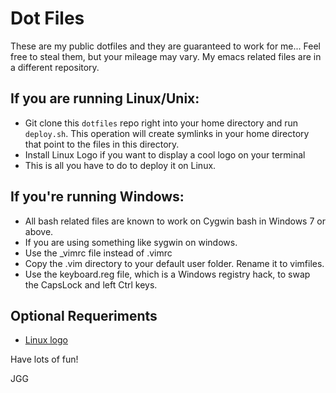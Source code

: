 # Dot Files

These are my public dotfiles and they are guaranteed to work for me... Feel free
to steal them, but your mileage may vary. My emacs related files are in a
different repository.

## If you are running Linux/Unix:

- Git clone this `dotfiles` repo right into your home directory and run
  `deploy.sh`. This operation will create symlinks in your home directory that
  point to the files in this directory.
- Install Linux Logo if you want to display a cool logo on your terminal
- This is all you have to do to deploy it on Linux.

## If you're running Windows:

- All bash related files are known to work on Cygwin bash in Windows 7 or
  above.
- If you are using something like sygwin on windows.
- Use the _vimrc file instead of .vimrc
- Copy the .vim directory to your default user folder. Rename it to vimfiles.
- Use the keyboard.reg file, which is a Windows registry hack, to swap the
  CapsLock and left Ctrl keys.

## Optional Requeriments

- [Linux logo](http://www.deater.net/weave/vmwprod/linux_logo/)


Have lots of fun!

JGG
